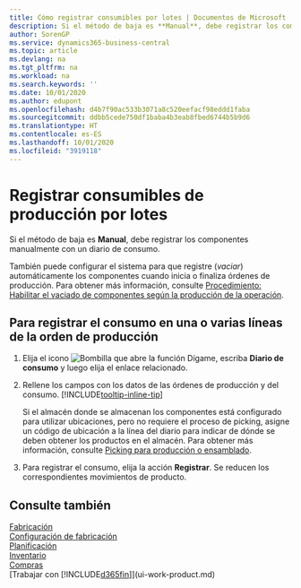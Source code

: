 ```yaml
---
title: Cómo registrar consumibles por lotes | Documentos de Microsoft
description: Si el método de baja es **Manual**, debe registrar los componentes manualmente con un diario de consumo.
author: SorenGP
ms.service: dynamics365-business-central
ms.topic: article
ms.devlang: na
ms.tgt_pltfrm: na
ms.workload: na
ms.search.keywords: ''
ms.date: 10/01/2020
ms.author: edupont
ms.openlocfilehash: d4b7f90ac533b3071a8c520eefacf98eddd1faba
ms.sourcegitcommit: ddbb5cede750df1baba4b3eab8fbed6744b5b9d6
ms.translationtype: HT
ms.contentlocale: es-ES
ms.lasthandoff: 10/01/2020
ms.locfileid: "3919118"
---
```

# <a name="batch-post-production-consumption"></a>Registrar consumibles de producción por lotes
Si el método de baja es **Manual**, debe registrar los componentes manualmente con un diario de consumo.

También puede configurar el sistema para que registre (*vaciar*) automáticamente los componentes cuando inicia o finaliza órdenes de producción. Para obtener más información, consulte [Procedimiento: Habilitar el vaciado de componentes según la producción de la operación](production-how-to-flush-components-according-to-operation-output.md).

## <a name="to-post-consumption-for-one-or-more-production-order-lines"></a>Para registrar el consumo en una o varias líneas de la orden de producción  
1.  Elija el icono ![Bombilla que abre la función Dígame](media/ui-search/search_small.png "Dígame qué desea hacer"), escriba **Diario de consumo** y luego elija el enlace relacionado.  
2.  Rellene los campos con los datos de las órdenes de producción y del consumo. [!INCLUDE[tooltip-inline-tip](includes/tooltip-inline-tip_md.md)]  

    Si el almacén donde se almacenan los componentes está configurado para utilizar ubicaciones, pero no requiere el proceso de picking, asigne un código de ubicación a la línea del diario para indicar de dónde se deben obtener los productos en el almacén. Para obtener más información, consulte [Picking para producción o ensamblado](warehouse-how-to-pick-for-production.md).  
3.  Para registrar el consumo, elija la acción **Registrar**. Se reducen los correspondientes movimientos de producto.

## <a name="see-also"></a>Consulte también  
[Fabricación](production-manage-manufacturing.md)    
[Configuración de fabricación](production-configure-production-processes.md)  
[Planificación](production-planning.md)      
[Inventario](inventory-manage-inventory.md)  
[Compras](purchasing-manage-purchasing.md)  
[Trabajar con [!INCLUDE[d365fin](includes/d365fin_md.md)]](ui-work-product.md)
